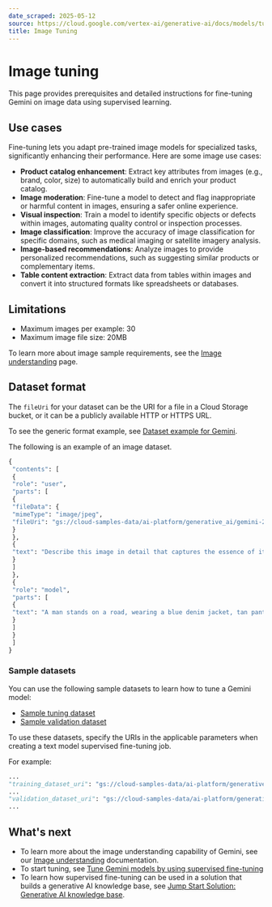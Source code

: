 ```yaml
---
date_scraped: 2025-05-12
source: https://cloud.google.com/vertex-ai/generative-ai/docs/models/tune_gemini/image_tune
title: Image Tuning
---
```


# Image tuning 

This page provides prerequisites and detailed instructions for fine-tuning
Gemini on image data using supervised learning.

## Use cases

Fine-tuning lets you adapt pre-trained image models for specialized tasks,
significantly enhancing their performance. Here are some image use cases:

- **Product catalog enhancement**: Extract key attributes from images (e.g.,
 brand, color, size) to automatically build and enrich your product catalog.
- **Image moderation**: Fine-tune a model to detect and flag inappropriate or
 harmful content in images, ensuring a safer online experience.
- **Visual inspection**: Train a model to identify specific objects or defects
 within images, automating quality control or inspection processes.
- **Image classification**: Improve the accuracy of image classification for specific
 domains, such as medical imaging or satellite imagery analysis.
- **Image-based recommendations**: Analyze images to provide personalized
 recommendations, such as suggesting similar products or complementary items.
- **Table content extraction**: Extract data from tables within images and convert
 it into structured formats like spreadsheets or databases.

## Limitations

- Maximum images per example: 30
- Maximum image file size: 20MB

To learn more about image sample requirements, see the [Image understanding](https://cloud.google.com/vertex-ai/generative-ai/docs/multimodal/image-understanding#image-requirements) page.

## Dataset format

The `fileUri` for your dataset can be the URI for a file in a Cloud Storage
bucket, or it can be a publicly available HTTP or HTTPS URL.

To see the generic format example, see
[Dataset example for Gemini](../gemini-supervised-tuning-prepare.md).

The following is an example of an image dataset.

```python
{
 "contents": [
 {
 "role": "user",
 "parts": [
 {
 "fileData": {
 "mimeType": "image/jpeg",
 "fileUri": "gs://cloud-samples-data/ai-platform/generative_ai/gemini-2_0/image/longcap100/100.jpeg"
 }
 }, 
 {
 "text": "Describe this image in detail that captures the essence of it."
 }
 ]
 }, 
 {
 "role": "model",
 "parts": [
 {
 "text": "A man stands on a road, wearing a blue denim jacket, tan pants, and white sneakers. He has his hands in his pockets and is wearing a white t-shirt under his jacket. The man's pants are cuffed, and his shoes are white. The road is dark grey, and the leaves are green. The man is standing in the shade, and the light is shining on the ground."
 }
 ]
 }
 ]
}

```

### Sample datasets

You can use the following sample datasets to learn how to tune a
Gemini model:

- [Sample tuning dataset](https://console.cloud.google.com/storage/browser/_details/cloud-samples-data/ai-platform/generative_ai/gemini-2_0/image/sft_train_data.jsonl)
- [Sample validation dataset](https://console.cloud.google.com/storage/browser/_details/cloud-samples-data/ai-platform/generative_ai/gemini-2_0/image/sft_validation_data.jsonl)

To use these datasets, specify the URIs in the applicable parameters when
creating a text model supervised fine-tuning job.

For example:

```python
...
"training_dataset_uri": "gs://cloud-samples-data/ai-platform/generative_ai/sft_train_data.jsonl",
...
"validation_dataset_uri": "gs://cloud-samples-data/ai-platform/generative_ai/sft_validation_data.jsonl",
...

```

## What's next

- To learn more about the image understanding capability of Gemini, see our [Image understanding](https://cloud.google.com/vertex-ai/generative-ai/docs/multimodal/image-understanding) documentation.
- To start tuning, see [Tune Gemini models by using supervised fine-tuning](https://cloud.google.com/vertex-ai/generative-ai/docs/models/gemini-use-supervised-tuning)
- To learn how supervised fine-tuning can be used in a solution that builds a
 generative AI knowledge base, see [Jump Start Solution: Generative AI
 knowledge base](https://cloud.google.com/architecture/ai-ml/generative-ai-knowledge-base).